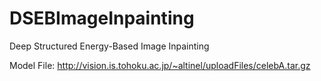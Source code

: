 # DSEBImageInpainting
Deep Structured Energy-Based Image Inpainting


Model File: http://vision.is.tohoku.ac.jp/~altinel/uploadFiles/celebA.tar.gz
